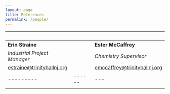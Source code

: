 ```yaml
---
layout: page
title: References
permalink: /people/
---
```


|         |&emsp;&emsp;&emsp;|   |
|---------|------|---|
|**Erin Straine**|&emsp;&emsp;&emsp;|**Ester McCaffrey**|
|*Industrial Project Manager*|&emsp;&emsp;&emsp;|*Chemistry Supervisor*|
|estraine@trinityhallnj.org|&emsp;&emsp;&emsp;|emccaffrey@trinityhallnj.org|
|---------|------|---|
|         |      |   |  


